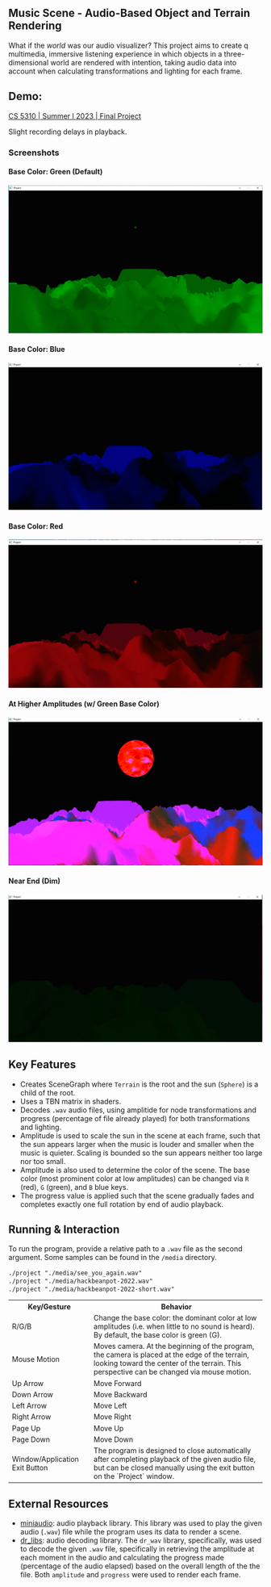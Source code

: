 ## **Music Scene** - Audio-Based Object and Terrain Rendering
What if the *world* was our audio visualizer? This project aims to create q multimedia, immersive listening experience in which objects in a three-dimensional world are rendered with intention, taking audio data into account when calculating transformations and lighting for each frame.

## **Demo**: 
[CS 5310 | Summer I 2023 | Final Project](https://youtu.be/Tc22eTMhvOU)

Slight recording delays in playback.

### Screenshots
#### Base Color: Green (Default)
![](media/screenshot-base-green.png)
#### Base Color: Blue
![](media/screenshot-base-blue.png)
#### Base Color: Red
![](media/screenshot-base-red.png)
#### At Higher Amplitudes (w/ Green Base Color)
![](media/screenshot-amplitude-high.png)
#### Near End (Dim)
![](media/screenshot-near-end.png)

## Key Features
- Creates SceneGraph where `Terrain` is the root and the sun (`Sphere`) is a child of the root.
- Uses a TBN matrix in shaders.
- Decodes `.wav` audio files, using amplitide for node transformations and progress (percentage of file already played) for both transformations and lighting.
- Amplitude is used to scale the sun in the scene at each frame, such that the sun appears larger when the music is louder and smaller when the music is quieter. Scaling is bounded so the sun appears neither too large nor too small.
- Amplitude is also used to determine the color of the scene. The base color (most prominent color at low amplitudes) can be changed via `R` (red), `G` (green), and `B` blue keys.
- The progress value is applied such that the scene gradually fades and completes exactly one full rotation by end of audio playback.

## Running & Interaction
To run the program, provide a relative path to a `.wav` file as the second argument. Some samples can be found in the `/media` directory.
```
./project "./media/see_you_again.wav"
./project "./media/hackbeanpot-2022.wav"
./project "./media/hackbeanpot-2022-short.wav"
```
<table>
  <tbody>
    <tr>
      <th>Key/Gesture</th>
      <th>Behavior</th>
    </tr>
    <tr>
      <td>R/G/B</td>
      <td>Change the base color: the dominant color at low amplitudes (i.e. when little to no sound is heard). By default, the base color is green (G).</td>
    </tr>
    <tr>
      <td>Mouse Motion</td>
      <td>Moves camera. At the beginning of the program, the camera is placed at the edge of the terrain, looking toward the center of the terrain. This perspective can be changed via mouse motion.</td>
    </tr>
    <tr>
      <td>Up Arrow</td>
      <td>Move Forward</td>
    </tr>
    <tr>
      <td>Down Arrow</td>
      <td>Move Backward</td>
    </tr>
    <tr>
      <td>Left Arrow</td>
      <td>Move Left</td>
    </tr>
    <tr>
      <td>Right Arrow</td>
      <td>Move Right</td>
    </tr>
    <tr>
      <td>Page Up</td>
      <td>Move Up</td>
    </tr>
    <tr>
      <td>Page Down</td>
      <td>Move Down</td>
    </tr>
    <tr>
      <td>Window/Application Exit Button</td>
      <td>The program is designed to close automatically after completing playback of the given audio file, but can be closed manually using the exit button on the `Project` window.</td>
    </tr>
  </tbody>
</table>

## External Resources
  * [miniaudio](https://github.com/mackron/miniaudio): audio playback library. This library was used to play the given audio (`.wav`) file while the program uses its data to render a scene.
  * [dr_libs](https://github.com/mackron/dr_libs): audio decoding library. The `dr_wav` library, specifically, was used to decode the given `.wav` file, specifically in retrieving the amplitude at each moment in the audio and calculating the progress made (percentage of the audio elapsed) based on the overall length of the the file. Both `amplitude` and `progress` were used to render each frame.